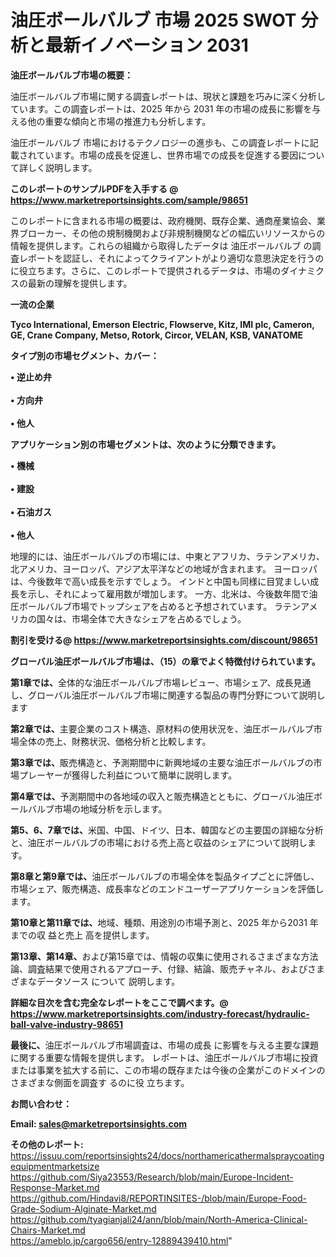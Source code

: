 # 油圧ボールバルブ 市場 2025 SWOT 分析と最新イノベーション 2031

<strong><b>油圧ボールバルブ市場の概要：</b></strong>

油圧ボールバルブ市場に関する調査レポートは、現状と課題を巧みに深く分析しています。この調査レポートは、2025 年から 2031 年の市場の成長に影響を与える他の重要な傾向と市場の推進力も分析します。

油圧ボールバルブ 市場におけるテクノロジーの進歩も、この調査レポートに記載されています。市場の成長を促進し、世界市場での成長を促進する要因について詳しく説明します。

<strong>このレポートのサンプルPDFを入手する @ <a href=https://www.marketreportsinsights.com/sample/98651>https://www.marketreportsinsights.com/sample/98651</a></strong>

このレポートに含まれる市場の概要は、政府機関、既存企業、通商産業協会、業界ブローカー、その他の規制機関および非規制機関などの幅広いリソースからの情報を提供します。これらの組織から取得したデータは 油圧ボールバルブ の調査レポートを認証し、それによってクライアントがより適切な意思決定を行うのに役立ちます。さらに、このレポートで提供されるデータは、市場のダイナミクスの最新の理解を提供します。

<strong>一流の企業</strong>

<strong><b>Tyco International, Emerson Electric, Flowserve, Kitz, IMI plc, Cameron, GE, Crane Company, Metso, Rotork, Circor, VELAN, KSB, VANATOME</b></strong>

<strong><b>タイプ別の市場セグメント、カバー：</b></strong>

<strong>• 逆止め弁<br><br>• 方向弁<br><br>• 他人</strong>

<strong><b>アプリケーション別の市場セグメントは、次のように分類できます。</b></strong>

<strong>• 機械<br><br>• 建設<br><br>• 石油ガス<br><br>• 他人</strong>

 地理的には、油圧ボールバルブの市場には、中東とアフリカ、ラテンアメリカ、北アメリカ、ヨーロッパ、アジア太平洋などの地域が含まれます。 ヨーロッパは、今後数年で高い成長を示すでしょう。 インドと中国も同様に目覚ましい成長を示し、それによって雇用数が増加します。 一方、北米は、今後数年間で油圧ボールバルブ市場でトップシェアを占めると予想されています。 ラテンアメリカの国々は、市場全体で大きなシェアを占めるでしょう。

<strong>割引を受ける@ <a href=https://www.marketreportsinsights.com/discount/98651>https://www.marketreportsinsights.com/discount/98651</a></strong>

<strong><b>グローバル油圧ボールバルブ市場は、（15）の章でよく特徴付けられています。</b></strong>

<strong><b>第</b></strong><strong><b>1章では、</b></strong>全体的な油圧ボールバルブ市場レビュー、市場シェア、成長見通し、グローバル油圧ボールバルブ市場に関連する製品の専門分野について説明します

<strong><b>第2章では、</b></strong>主要企業のコスト構造、原材料の使用状況を、油圧ボールバルブ市場全体の売上、財務状況、価格分析と比較します。

<strong><b>第3章では、</b></strong>販売構造と、予測期間中に新興地域の主要な油圧ボールバルブの市場プレーヤーが獲得した利益について簡単に説明します。

<strong><b>第4章では、</b></strong>予測期間中の各地域の収入と販売構造とともに、グローバル油圧ボールバルブ市場の地域分析を示します。

<strong><b>第5、6、7章では、</b></strong>米国、中国、ドイツ、日本、韓国などの主要国の詳細な分析と、油圧ボールバルブの市場における売上高と収益のシェアについて説明します。

<strong><b>第8章と第9章では、</b></strong>油圧ボールバルブの市場全体を製品タイプごとに評価し、市場シェア、販売構造、成長率などのエンドユーザーアプリケーションを評価します。

<strong><b>第10章と第11章では、</b></strong>地域、種類、用途別の市場予測と、2025 年から2031 年までの収 益と売上 高を提供します。

<strong><b>第13章、第14章、</b></strong>および第15章では、情報の収集に使用されるさまざまな方法論、調査結果で使用されるアプローチ、付録、結論、販売チャネル、およびさまざまなデータソース について 説明します。

<strong>詳細な目次を含む完全なレポートをここで調べます。@ <a href=https://www.marketreportsinsights.com/industry-forecast/hydraulic-ball-valve-industry-98651>https://www.marketreportsinsights.com/industry-forecast/hydraulic-ball-valve-industry-98651</a></strong>

<strong><b>最後に、</b></strong>油圧ボールバルブ市場調査は、市場の成長 に影響を</a>与える主要な課題に関する重要な情報を提供します。 レポートは、油圧ボールバルブ市場に投資または事業を拡大する前に、この市場の既存または今後の企業がこのドメインのさまざまな側面を調査す るのに役 立ちます。

<strong><b>お問い合わせ：</b></strong>

<strong>Email: </strong><a href=mailto:sales@marketreportsinsights.com><strong>sales@marketreportsinsights.com</strong></a>

<strong>その他のレポート:</strong>
<br>
<a href=https://issuu.com/reportsinsights24/docs/northamericathermalspraycoatingequipmentmarketsize>https://issuu.com/reportsinsights24/docs/northamericathermalspraycoatingequipmentmarketsize</a>
<br>
<a href=https://github.com/Siya23553/Research/blob/main/Europe-Incident-Response-Market.md>https://github.com/Siya23553/Research/blob/main/Europe-Incident-Response-Market.md</a>
<br>
<a href=https://github.com/Hindavi8/REPORTINSITES-/blob/main/Europe-Food-Grade-Sodium-Alginate-Market.md>https://github.com/Hindavi8/REPORTINSITES-/blob/main/Europe-Food-Grade-Sodium-Alginate-Market.md</a>
<br>
<a href=https://github.com/tyagianjali24/ann/blob/main/North-America-Clinical-Chairs-Market.md>https://github.com/tyagianjali24/ann/blob/main/North-America-Clinical-Chairs-Market.md</a>
<br>
<a href=https://ameblo.jp/cargo656/entry-12889439410.html>https://ameblo.jp/cargo656/entry-12889439410.html</a>"
